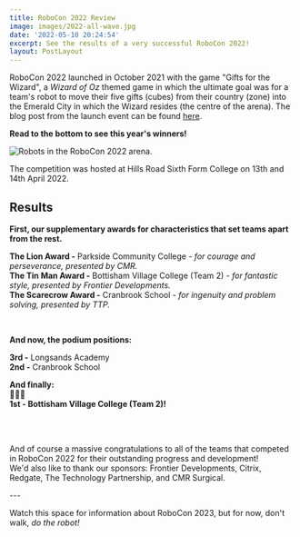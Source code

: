 ```yaml
---
title: RoboCon 2022 Review
image: images/2022-all-wave.jpg
date: '2022-05-10 20:24:54'
excerpt: See the results of a very successful RoboCon 2022!
layout: PostLayout
---
```

RoboCon 2022 launched in October 2021 with the game "Gifts for the Wizard", a *Wizard of Oz* themed game in which the ultimate goal was for a team's robot to move their five gifts (cubes) from their country (zone) into the Emerald City in which the Wizard resides (the centre of the arena). The blog post from the launch event can be found [here](robocon-2022-launched.html). 

**Read to the bottom to see this year's winners!**

![Robots in the RoboCon 2022 arena. ](images/2022-cranbrook-vs-bottisham2-final.JPG)

The competition was hosted at Hills Road Sixth Form College on 13th and 14th April 2022. 

## Results

**First, our supplementary awards for characteristics that set teams apart from the rest.** 

**The Lion Award -** Parkside Community College *\- for courage and perseverance, presented by CMR.*\
**The Tin Man Award -** Bottisham Village College (Team 2) *\- for fantastic style, presented by Frontier Developments.*\
**The Scarecrow Award -** Cranbrook School *\- for ingenuity and problem solving, presented by TTP.* 

**<br/>**

**And now, the podium positions:**

**3rd -** Longsands Academy\
**2nd -** Cranbrook School

**And finally:**\
🥁🥁🥁\
**1st - Bottisham Village College (Team 2)!**

<br/><br/>

And of course a massive congratulations to all of the teams that competed in RoboCon 2022 for their outstanding progress and development! \
We'd also like to thank our sponsors: Frontier Developments, Citrix, Redgate, The Technology Partnership, and CMR Surgical. 

\---

Watch this space for information about RoboCon 2023, but for now, don't walk, *do the robot!*
